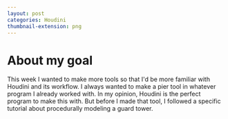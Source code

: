 ```yaml
---
layout: post
categories: Houdini
thumbnail-extension: png
---
```


# About my goal

This week I wanted to make more tools so that I'd be more familiar with Houdini and its workflow. I always wanted to make a pier tool in whatever program I already worked with. In my opinion, Houdini is the perfect program to make this with. But before I made that tool, I followed a specific tutorial about procedurally modeling a guard tower. 



